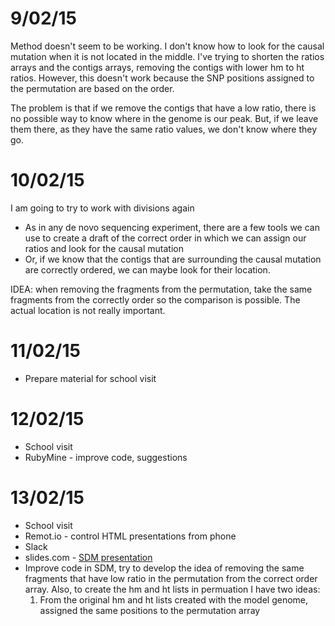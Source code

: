 9/02/15
===

Method doesn't seem to be working. I don't know how to look for the causal mutation when it is not located in the middle. I've trying to shorten the ratios arrays and the contigs arrays, removing the contigs with lower hm to ht ratios. However, this doesn't work because the SNP positions assigned to the permutation are based on the order. 

The problem is that if we remove the contigs that have a low ratio, there is no possible way to know where in the genome is our peak. But, if we leave them there, as they have the same ratio values, we don't know where they go. 

10/02/15
===

I am going to try to work with divisions again

- As in any de novo sequencing experiment, there are a few tools we can use to create a draft of the correct order in which we can assign our ratios and look for the causal mutation
- Or, if we know that the contigs that are surrounding the causal mutation are correctly ordered, we can maybe look for their location. 


IDEA: when removing the fragments from the permutation, take the same fragments from the correctly order so the comparison is possible. The actual location is not really important.



11/02/15
===
- Prepare material for school visit

12/02/15
===
- School visit
- RubyMine - improve code, suggestions


13/02/15
===
- School visit
- Remot.io - control HTML presentations from phone
- Slack 
- slides.com - [SDM presentation](https://slides.com/pilarcormo/sdm)
- Improve code in SDM, try to develop the idea of removing the same fragments that have low ratio in the permutation from the correct order array. Also, to create the hm and ht lists in permuation I have two ideas:
	1. From the original hm and ht lists created with the model genome, assigned the same positions to the permutation array